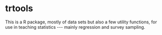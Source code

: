# trtools

This is a R package, mostly of data sets but also a few utility functions, for use in teaching statistics --- mainly regression and survey sampling.
